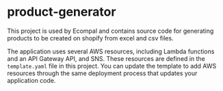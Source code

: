 # product-generator

This project is used by Ecompal and contains source code for generating products to be created on shopify from excel and csv files.

The application uses several AWS resources, including Lambda functions and an API Gateway API, and SNS. These resources are defined in the `template.yaml` file in this project. You can update the template to add AWS resources through the same deployment process that updates your application code.
